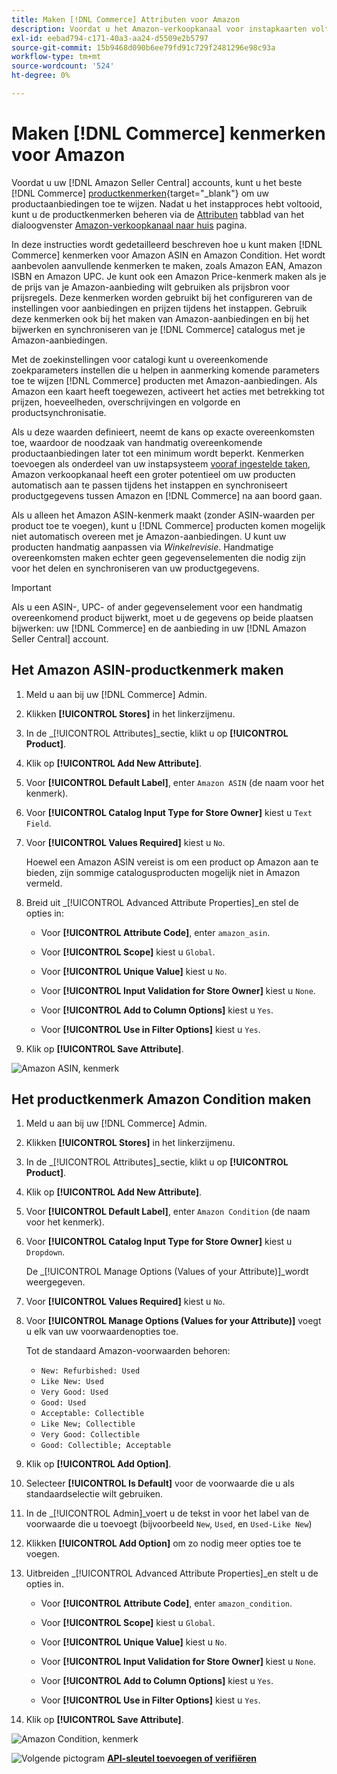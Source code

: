 ```yaml
---
title: Maken [!DNL Commerce] Attributen voor Amazon
description: Voordat u het Amazon-verkoopkanaal voor instapkaarten voltooit, moet u controleren of u over de vereiste [!UICONTROL Commerce] productkenmerken.
exl-id: eebad794-c171-40a3-aa24-d5509e2b5797
source-git-commit: 15b9468d090b6ee79fd91c729f2481296e98c93a
workflow-type: tm+mt
source-wordcount: '524'
ht-degree: 0%

---
```


# Maken [!DNL Commerce] kenmerken voor Amazon

Voordat u uw [!DNL Amazon Seller Central] accounts, kunt u het beste [!DNL Commerce] [productkenmerken](https://docs.magento.com/user-guide/stores/attributes-product.html){target=&quot;_blank&quot;} om uw productaanbiedingen toe te wijzen. Nadat u het instapproces hebt voltooid, kunt u de productkenmerken beheren via de [Attributen](./managing-attributes.md) tabblad van het dialoogvenster [Amazon-verkoopkanaal naar huis](./amazon-sales-channel-home.md) pagina.

In deze instructies wordt gedetailleerd beschreven hoe u kunt maken [!DNL Commerce] kenmerken voor Amazon ASIN en Amazon Condition. Het wordt aanbevolen aanvullende kenmerken te maken, zoals Amazon EAN, Amazon ISBN en Amazon UPC. Je kunt ook een Amazon Price-kenmerk maken als je de prijs van je Amazon-aanbieding wilt gebruiken als prijsbron voor prijsregels. Deze kenmerken worden gebruikt bij het configureren van de instellingen voor aanbiedingen en prijzen tijdens het instappen. Gebruik deze kenmerken ook bij het maken van Amazon-aanbiedingen en bij het bijwerken en synchroniseren van je [!DNL Commerce] catalogus met je Amazon-aanbiedingen.

Met de zoekinstellingen voor catalogi kunt u overeenkomende zoekparameters instellen die u helpen in aanmerking komende parameters toe te wijzen [!DNL Commerce] producten met Amazon-aanbiedingen. Als Amazon een kaart heeft toegewezen, activeert het acties met betrekking tot prijzen, hoeveelheden, overschrijvingen en volgorde en productsynchronisatie.

Als u deze waarden definieert, neemt de kans op exacte overeenkomsten toe, waardoor de noodzaak van handmatig overeenkomende productaanbiedingen later tot een minimum wordt beperkt. Kenmerken toevoegen als onderdeel van uw instapsysteem [vooraf ingestelde taken](./amazon-pre-setup-tasks.md), Amazon verkoopkanaal heeft een groter potentieel om uw producten automatisch aan te passen tijdens het instappen en synchroniseert productgegevens tussen Amazon en [!DNL Commerce] na aan boord gaan.

Als u alleen het Amazon ASIN-kenmerk maakt (zonder ASIN-waarden per product toe te voegen), kunt u [!DNL Commerce] producten komen mogelijk niet automatisch overeen met je Amazon-aanbiedingen. U kunt uw producten handmatig aanpassen via _Winkelrevisie_. Handmatige overeenkomsten maken echter geen gegevenselementen die nodig zijn voor het delen en synchroniseren van uw productgegevens.

>[!IMPORTANT]
>
>Als u een ASIN-, UPC- of ander gegevenselement voor een handmatig overeenkomend product bijwerkt, moet u de gegevens op beide plaatsen bijwerken: uw [!DNL Commerce] en de aanbieding in uw [!DNL Amazon Seller Central] account.

## Het Amazon ASIN-productkenmerk maken

1. Meld u aan bij uw [!DNL Commerce] Admin.

1. Klikken **[!UICONTROL Stores]** in het linkerzijmenu.

1. In de _[!UICONTROL Attributes]_sectie, klikt u op **[!UICONTROL Product]**.

1. Klik op **[!UICONTROL Add New Attribute]**.

1. Voor **[!UICONTROL Default Label]**, enter `Amazon ASIN` (de naam voor het kenmerk).

1. Voor **[!UICONTROL Catalog Input Type for Store Owner]** kiest u `Text Field`.

1. Voor **[!UICONTROL Values Required]** kiest u `No`.

   Hoewel een Amazon ASIN vereist is om een product op Amazon aan te bieden, zijn sommige catalogusproducten mogelijk niet in Amazon vermeld.

1. Breid uit _[!UICONTROL Advanced Attribute Properties]_en stel de opties in:

   - Voor **[!UICONTROL Attribute Code]**, enter `amazon_asin`.

   - Voor **[!UICONTROL Scope]** kiest u `Global`.

   - Voor **[!UICONTROL Unique Value]** kiest u `No`.

   - Voor **[!UICONTROL Input Validation for Store Owner]** kiest u `None`.

   - Voor **[!UICONTROL Add to Column Options]** kiest u `Yes`.

   - Voor **[!UICONTROL Use in Filter Options]** kiest u `Yes`.

1. Klik op **[!UICONTROL Save Attribute]**.

![Amazon ASIN, kenmerk](assets/creating-asin-attribute.png)

## Het productkenmerk Amazon Condition maken

1. Meld u aan bij uw [!DNL Commerce] Admin.

1. Klikken **[!UICONTROL Stores]** in het linkerzijmenu.

1. In de _[!UICONTROL Attributes]_sectie, klikt u op **[!UICONTROL Product]**.

1. Klik op **[!UICONTROL Add New Attribute]**.

1. Voor **[!UICONTROL Default Label]**, enter `Amazon Condition` (de naam voor het kenmerk).

1. Voor **[!UICONTROL Catalog Input Type for Store Owner]** kiest u `Dropdown`.

   De _[!UICONTROL Manage Options (Values of your Attribute)]_wordt weergegeven.

1. Voor **[!UICONTROL Values Required]** kiest u `No`.

1. Voor **[!UICONTROL Manage Options (Values for your Attribute)]** voegt u elk van uw voorwaardenopties toe.

   Tot de standaard Amazon-voorwaarden behoren:

   - `New: Refurbished: Used`
   - `Like New: Used`
   - `Very Good: Used`
   - `Good: Used`
   - `Acceptable: Collectible`
   - `Like New; Collectible`
   - `Very Good: Collectible`
   - `Good: Collectible; Acceptable`

1. Klik op **[!UICONTROL Add Option]**.

1. Selecteer **[!UICONTROL Is Default]** voor de voorwaarde die u als standaardselectie wilt gebruiken.

1. In de _[!UICONTROL Admin]_voert u de tekst in voor het label van de voorwaarde die u toevoegt (bijvoorbeeld `New`, `Used`, en `Used-Like New`)

1. Klikken **[!UICONTROL Add Option]** om zo nodig meer opties toe te voegen.

1. Uitbreiden _[!UICONTROL Advanced Attribute Properties]_en stelt u de opties in.

   - Voor **[!UICONTROL Attribute Code]**, enter `amazon_condition`.

   - Voor **[!UICONTROL Scope]** kiest u `Global`.

   - Voor **[!UICONTROL Unique Value]** kiest u `No`.

   - Voor **[!UICONTROL Input Validation for Store Owner]** kiest u `None`.

   - Voor **[!UICONTROL Add to Column Options]** kiest u `Yes`.

   - Voor **[!UICONTROL Use in Filter Options]** kiest u `Yes`.

1. Klik op **[!UICONTROL Save Attribute]**.

![Amazon Condition, kenmerk](assets/creating-amazon-condition-attribute.png)

![Volgende pictogram](assets/btn-next.png) [**API-sleutel toevoegen of verifiëren**](./amazon-verify-api-key.md)
